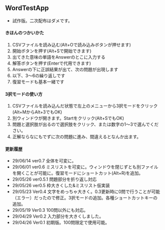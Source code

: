 ## WordTestApp

* 試作版。二次配布はダメです。

#### きほんのつかいかた
1. CSVファイルを読み込む(Alt+Oで読み込みボタンが押せます)
2. 開始ボタンを押す(Alt+Sで開始できます)
3. 出てきた意味の単語をAnswerのとこに入力する
4. 解答ボタンを押す(Enterで代用できます)
5. Answerの下に正誤結果が出て、次の問題が出現します
6. 以下、3～6の繰り返しです
7. 復習モードも基本一緒です

#### 3択モードの使い方
1. CSVファイルを読み込んだ状態で左上のメニューから3択モードをクリック(Alt+MからAlt+3でもOK)
2. 別ウィンドウが開きます。Startをクリック(Alt+SでもOK)
3. 問題と選択肢が出るので選択肢をクリック、または数字の1～3で選んでください。
4. 正解ならなにもでずに次の問題に進み、間違えるとなんか出ます。

#### 更新履歴
* 29/06/14 ver0.7   全体を可変に。
* 29/06/01 ver0.6   ミスリストを可変に。ウィンドウを閉じずとも別ファイルを開くことが可能に。復習モードにショートカット(Alt+R)を追加。
* 29/05/26 ver0.5.1 問題部分を折り返し対応
* 29/05/26 ver0.5   枠大きくした&ミスリスト仮実装
* 29/05/23 Ver0.4   文字をめっちゃ大きく。0.3更新時に0問で行うことが可能（エラー）だったので修正。3択モードの追加。各種ショートカットキーの追加。
* 29/05/19 Ver0.3   100問以外にも対応。
* 29/04/29 Ver0.2   入力部分を大きくしました。
* 29/04/26 Ver0.1   初期版。100問限定で使用可能。